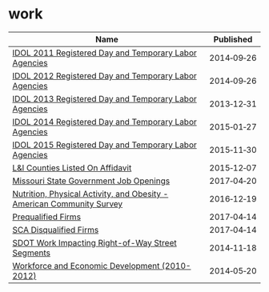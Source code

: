 # work

Name | Published
---- | ---------
[IDOL 2011 Registered Day and Temporary Labor Agencies](../datasets/m24q-z35d.md) | 2014&#x2011;09&#x2011;26
[IDOL 2012 Registered Day and Temporary Labor Agencies](../datasets/u4vf-bpde.md) | 2014&#x2011;09&#x2011;26
[IDOL 2013 Registered Day and Temporary Labor Agencies](../datasets/ei8t-ptaz.md) | 2013&#x2011;12&#x2011;31
[IDOL 2014 Registered Day and Temporary Labor Agencies](../datasets/rniz-qjw4.md) | 2015&#x2011;01&#x2011;27
[IDOL 2015 Registered Day and Temporary Labor Agencies](../datasets/akfg-wxhq.md) | 2015&#x2011;11&#x2011;30
[L&I Counties Listed On Affidavit](../datasets/n2vz-2wid.md) | 2015&#x2011;12&#x2011;07
[Missouri State Government Job Openings](../datasets/83mm-j7ms.md) | 2017&#x2011;04&#x2011;20
[Nutrition, Physical Activity, and Obesity - American Community Survey](../datasets/8mrp-rmkw.md) | 2016&#x2011;12&#x2011;19
[Prequalified Firms](../datasets/szkz-syh6.md) | 2017&#x2011;04&#x2011;14
[SCA Disqualified Firms](../datasets/krwf-eng6.md) | 2017&#x2011;04&#x2011;14
[SDOT Work Impacting Right-of-Way Street Segments](../datasets/h9m8-4k45.md) | 2014&#x2011;11&#x2011;18
[Workforce and Economic Development (2010-2012)](../datasets/hs6f-mzje.md) | 2014&#x2011;05&#x2011;20

